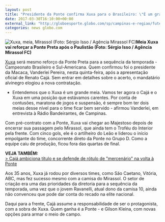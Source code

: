 ```yaml
---
layout: post
title: "Presidente da Ponte confirma Xuxa para o Brasileiro: \"É um grande meia\""
date: 2017-03-30T16:10:00+00:00
external_link: "http://globoesporte.globo.com/sp/campinas-e-regiao/futebol/noticia/2017/03/presidente-da-ponte-confirma-xuxa-para-o-brasileiro-e-um-grande-meia.html"
categories: news globo.com
---
```

 ![Xuxa, meia, Mirassol (Foto: Sérgio Isso / Agência Mirassol FC)](http://s2.glbimg.com/vvwSgvaML2AfdOh5QxScsAtP_g4=/66x0:640x440/300x230/s.glbimg.com/es/ge/f/original/2016/11/21/xuxa.jpg "Xuxa, meia, Mirassol (Foto: Sérgio Isso / Agência Mirassol FC)")**Meia Xuxa vai reforçar a Ponte Preta após o Paulistão (Foto: Sérgio Isso / Agência Mirassol FC)**

[Xuxa](http://globoesporte.globo.com/atleta/xuxa.html) será mesmo reforço da Ponte Preta para a sequência da temporada - Campeonato Brasileiro e Sul-Americana. Quem confirmou foi o presidente da Macaca, Vanderlei Pereira, nesta quinta-feira, após a apresentação oficial de Renato Cajá. Sem entrar em detalhes sobre o acerto, o mandatário alvinegro elogiou a nova contratação. &nbsp;

- Entendemos que o Xuxa é um grande meia. Vamos ter agora o Cajá e o Xuxa em uma posição que estávamos carentes. Por conta de contusões, maratona de jogos e suspensão, é sempre bom ter dois meias desse nível para o time ficar bem servido - afirmou Vanderlei, em entrevista à Rádio Bandeirantes, de Campinas.&nbsp;

Com pré-contrato com a Ponte, Xuxa vai chegar ao Majestoso depois de encerrar sua passagem pelo Mirassol, que ainda tem o Troféu do Interior pela frente. Com cinco gols, ele é o artilheiro do Leão e liderou o início empolgante do time, concorrente direto da Ponte no Grupo D. Como a equipe caiu de produção, ficou fora das quartas de final.&nbsp;

**VEJA TAMBÉM:**  
[\>&nbsp;Cajá ambiciona título e se defende de rótulo de "mercenário" na volta à Ponte](http://globoesporte.globo.com/sp/campinas-e-regiao/futebol/times/ponte-preta/noticia/2017/03/caja-ambiciona-titulo-e-se-defende-de-rotulo-de-mercenario-na-volta-ponte.html)

Aos 35 anos, Xuxa já rodou por diversos times, como São Caetano, Vitória, ABC, mas fez sucesso mesmo com a camisa do Mirassol. O setor de criação era uma das prioridades da diretoria para a sequência da temporada, uma vez que o jovem Ravanelli, atual dono da camisa 10, ainda não convenceu que pode dar conta do recado na elite nacional.

Daqui para a frente, Cajá assume a responsabilidade de ser o protagonista, com a sobra de Xuxa. Quem ganha é a Ponte - e Gilson Kleina, com novas opções para armar o meio de campo.&nbsp;

